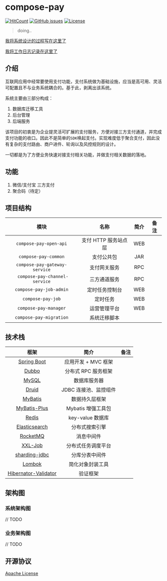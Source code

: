 # compose-pay

[![HitCount](http://hits.dwyl.io/pleuvoir/compose-pay.svg)](http://hits.dwyl.io/pleuvoir/compose-pay) 
[![GitHub issues](https://img.shields.io/github/issues/pleuvoir/compose-pay.svg)](https://github.com/pleuvoir/compose-pay/issues)
[![License](https://img.shields.io/badge/License-Apache%202.0-blue.svg?label=license)](https://github.com/pleuvoir/compose-pay/blob/master/LICENSE)

> doing..

[我将系统设计的过程写在这里了](https://juejin.im/post/5efeb940f265da22e27a7538)

[我将工作日志记录在这里了](https://github.com/pleuvoir/compose-pay/blob/main/CHANGELOG.md)


## 介绍
互联网应用中经常要使用支付功能，支付系统做为基础设施，应当是高可用、灵活可配置且不与业务系统耦合的。基于此，剥离出该系统。

系统主要由三部分构成：
1. 数据库迁移工具
2. 后台管理
3. 后端服务

该项目的初衷是为企业提灵活可扩展的支付服务，方便对接三方支付通道，并完成支付功能的收口。因此不是简单的`SDK`唤起支付。实现难度低于聚合支付，因此没有复杂的支付路由、商户进件、轮询以及风控规则的设计。

一切都是为了方便业务快速对接支付相关功能，并做支付相关数据的落地。

## 功能

1. 微信/支付宝 三方支付
2. 聚合码（待定）

## 项目结构

|              模块              |      名称      | 简介 | 备注 |
| :----------------------------: | :------------: | :--: | :--: |
|     `compose-pay-open-api`     | 支付 HTTP 服务站点层 | WEB  |      |
| `compose-pay-common`  |  支付公共包  | JAR  |      |
| `compose-pay-gateway-service`  |  支付网关服务  | RPC  |      |
| ` compose-pay-channel-service` |  三方通道服务  | RPC  |      |
|    `compose-pay-job-admin`     | 定时任务控制台 | WEB  |      |
|       `compose-pay-job`        |    定时任务    | WEB  |      |
|     `compose-pay-manager`      |  运营管理平台  | WEB  |      |
|    `compose-pay-migration`     |  系统迁移脚本  |      |      |

## 技术栈

| 			框架 					| 	简介	 |  备注 |
| :----------------------------: | :------------: | :-: |
| [Spring Boot](https://spring.io/projects/spring-boot) | 应用开发 + MVC 框架 ||
| [Dubbo](http://dubbo.apache.org/) | 分布式 RPC 服务框架 |  |
| [MySQL](https://www.mysql.com/cn/) | 数据库服务器 |  |
| [Druid](https://github.com/alibaba/druid) | JDBC 连接池、监控组件 |  |
| [MyBatis](http://www.mybatis.org/mybatis-3/zh/index.html) | 数据持久层框架 |  |
| [MyBatis-Plus](https://mp.baomidou.com/) | Mybatis 增强工具包 |  |
| [Redis](https://redis.io/) | key-value 数据库 |  |
| [Elasticsearch](https://www.elastic.co/cn/) | 分布式搜索引擎 |  |
| [RocketMQ](http://dubbo.apache.org/) | 消息中间件 |  |
| [XXL-Job](http://www.xuxueli.com/xxl-job/) | 分布式任务调度平台 |  |
| [sharding-jdbc]() | 分库分表中间件 | |
| [Lombok](https://github.com/rzwitserloot/lombok) | 简化对象封装工具 | |
| [Hibernator-Validator](http://hibernate.org/validator) | 验证框架 | |

## 架构图

### 系统架构图

// TODO

### 业务架构图

// TODO

## 开源协议
[Apache License](LICENSE)

